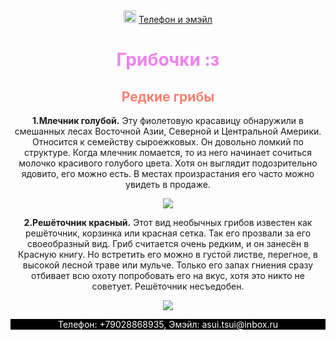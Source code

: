 <html>
    <title>Грибочки</title>
    <body style="text-align:center"
        <header style="background-color:#fcf4e8;"/> 
            <img src="https://learn.algoritmika.org/uploads/student/774490/5-1619367922.jpg" width="20px"/>
            <a href="#phone">Телефон и эмэйл </a>
        </header>
        <main>
        <h1 style="color:#EE82EE; text-align:center;"> Грибочки :з </h1>
        <h2 style="color:#FA8072; text-align:center;"> Редкие грибы </h2>
        <p> <b> 1.Млечник голубой.</b> Эту фиолетовую красавицу обнаружили в смешанных лесах Восточной Азии, Северной и Центральной Америки. Относится к семейству сыроежковых. Он довольно ломкий по структуре. Когда млечник ломается, то из него начинает сочиться молочко красивого голубого цвета. Хотя он выглядит подозрительно ядовито, его можно есть. В местах произрастания его часто можно увидеть в продаже. </p>
        <img src="https://avatars.mds.yandex.net/get-zen_doc/1704967/pub_5d694ca5ba281e00ae4cf89f_5d694ca66d29c100ad3b4e67/scale_1200">
        <p> <b> 2.Решёточник красный.</b> Этот вид необычных грибов известен как решёточник, корзинка или красная сетка. Так его прозвали за его своеобразный вид. Гриб считается очень редким, и он занесён в Красную книгу. Но встретить его можно в густой листве, перегное, в высокой лесной траве или мульче. Только его запах гниения сразу отбивает всю охоту попробовать его на вкус, хотя это никто не советует. Решёточник несъедобен.</p>
        <img src="https://avatars.mds.yandex.net/get-zen_doc/105853/pub_5d694ca5ba281e00ae4cf89f_5d694ca72fda8600aea88d10/scale_1200">
      </main>
        <footer style="background-color: black">
            <p id="phone" style="color:white"> Телефон: +79028868935, Эмэйл: asui.tsui@inbox.ru</p>
        </footer> 
    </body>
</html>

